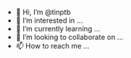 - 👋 Hi, I’m @tinptb
- 👀 I’m interested in ...
- 🌱 I’m currently learning ...
- 💞️ I’m looking to collaborate on ...
- 📫 How to reach me ...

<!---
tinptb/tinptb is a ✨ special ✨ repository because its `README.md` (this file) appears on your GitHub profile.
You can click the Preview link to take a look at your changes.
--->
